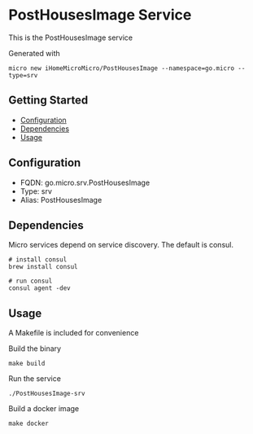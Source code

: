 # PostHousesImage Service

This is the PostHousesImage service

Generated with

```
micro new iHomeMicroMicro/PostHousesImage --namespace=go.micro --type=srv
```

## Getting Started

- [Configuration](#configuration)
- [Dependencies](#dependencies)
- [Usage](#usage)

## Configuration

- FQDN: go.micro.srv.PostHousesImage
- Type: srv
- Alias: PostHousesImage

## Dependencies

Micro services depend on service discovery. The default is consul.

```
# install consul
brew install consul

# run consul
consul agent -dev
```

## Usage

A Makefile is included for convenience

Build the binary

```
make build
```

Run the service
```
./PostHousesImage-srv
```

Build a docker image
```
make docker
```